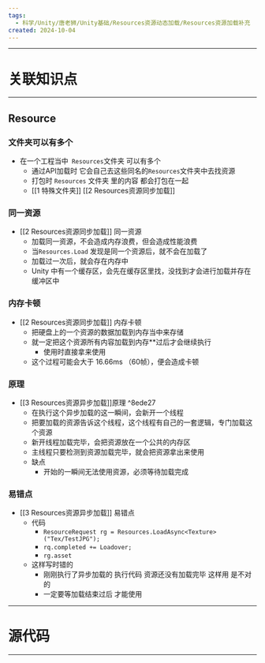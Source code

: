 ```yaml
---
tags:
  - 科学/Unity/唐老狮/Unity基础/Resources资源动态加载/Resources资源加载补充
created: 2024-10-04
---
```


---
# 关联知识点



---
## Resource
### 文件夹可以有多个 

- 在一个工程当中` Resources`文件夹 可以有多个 
	- 通过API加载时 它会自己去这些同名的`Resources`文件夹中去找资源
	- 打包时 `Resources` 文件夹 里的内容 都会打包在一起
	- [[1 特殊文件夹]] [[2 Resources资源同步加载]]
### 同一资源

- [[2 Resources资源同步加载]] 同一资源
	- 加载同一资源，不会造成内存浪费，但会造成性能浪费
	- 当`Resources.Load` 发现是同一个资源后，就不会在加载了
	- 加载过一次后，就会存在内存中
	- Unity 中有一个缓存区，会先在缓存区里找，没找到才会进行加载并存在缓冲区中
### 内存卡顿

- [[2 Resources资源同步加载]] 内存卡顿
	- 把硬盘上的一个资源的数据加载到内存当中来存储
	- 就一定把这个资源所有内容加载到内存**过后才会继续执行
		- 使用时直接拿来使用
	- 这个过程可能会大于 16.66ms （60帧），便会造成卡顿
### 原理

- [[3 Resources资源异步加载]]原理 ^8ede27
	- 在执行这个异步加载的这一瞬间，会新开一个线程
	- 把要加载的资源告诉这个线程，这个线程有自己的一套逻辑，专门加载这个资源
	- 新开线程加载完毕，会把资源放在一个公共的内存区
	- 主线程只要检测到资源加载完毕，就会把资源拿出来使用
	- 缺点
		- 开始的一瞬间无法使用资源，必须等待加载完成
### 易错点

- [[3 Resources资源异步加载]] 易错点
	- 代码
		- `ResourceRequest rg = Resources.LoadAsync<Texture>("Tex/TestJPG");`
		- `rq.completed += Loadover;`
		- `rg.asset`
	- 这样写时错的
		-  刚刚执行了异步加载的 执行代码 资源还没有加载完毕 这样用 是不对的
		- 一定要等加载结束过后 才能使用



---
# 源代码



---